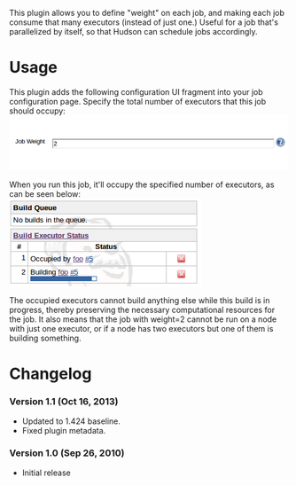 This plugin allows you to define "weight" on each job, and making each
job consume that many executors (instead of just one.) Useful for a job
that's parallelized by itself, so that Hudson can schedule jobs
accordingly.

# Usage

This plugin adds the following configuration UI fragment into your job
configuration page. Specify the total number of executors that this job
should occupy:  
![](docs/images/heavy-job-config.png)

When you run this job, it'll occupy the specified number of executors,
as can be seen below:  
![](docs/images/heavy-job-executors.png)

The occupied executors cannot build anything else while this build is in
progress, thereby preserving the necessary computational resources for
the job. It also means that the job with weight=2 cannot be run on a
node with just one executor, or if a node has two executors but one of
them is building something.

# Changelog

### Version 1.1 (Oct 16, 2013)

-   Updated to 1.424 baseline.
-   Fixed plugin metadata.

### Version 1.0 (Sep 26, 2010)

-   Initial release
